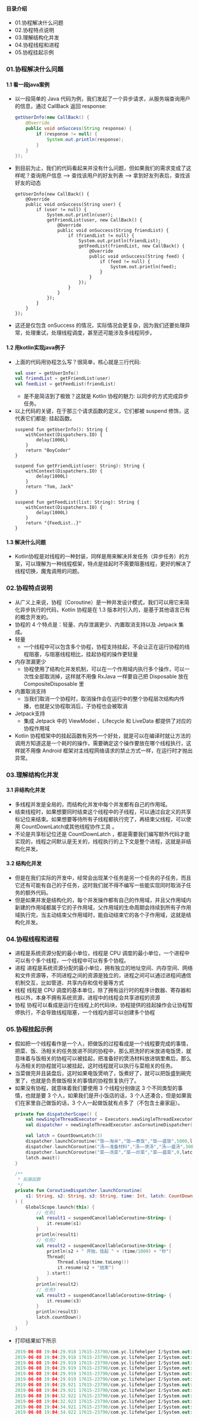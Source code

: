 #### 目录介绍
- 01.协程解决什么问题
- 02.协程特点说明
- 03.理解结构化并发
- 04.协程线程和进程
- 05.协程挂起示例


### 01.协程解决什么问题
#### 1.1 看一段java案例
- 以一段简单的 Java 代码为例，我们发起了一个异步请求，从服务端查询用户的信息，通过 CallBack 返回 response: 
    ``` java
    getUserInfo(new CallBack() {
        @Override
        public void onSuccess(String response) {
            if (response != null) {
                System.out.println(response);
            }
        }
    });
    ```
- 到目前为止，我们的代码看起来并没有什么问题，但如果我们的需求变成了这样呢？查询用户信息 --> 查找该用户的好友列表 --> 拿到好友列表后，查找该好友的动态
    ```
    getUserInfo(new CallBack() {
        @Override
        public void onSuccess(String user) {
            if (user != null) {
                System.out.println(user);
                getFriendList(user, new CallBack() {
                    @Override
                    public void onSuccess(String friendList) {
                        if (friendList != null) {
                            System.out.println(friendList);
                            getFeedList(friendList, new CallBack() {
                                @Override
                                public void onSuccess(String feed) {
                                    if (feed != null) {
                                        System.out.println(feed);
                                    }
                                }
                            });
                        }
                    }
                });
            }
        }
    });
    ```
- 这还是仅包含 onSuccess 的情况，实际情况会更复杂，因为我们还要处理异常，处理重试，处理线程调度，甚至还可能涉及多线程同步。



#### 1.2 用kotlin实现java例子
- 上面的代码用协程怎么写？很简单，核心就是三行代码: 
    ``` kotlin
    val user = getUserInfo()
    val friendList = getFriendList(user)
    val feedList = getFeedList(friendList)
    ```
    - 是不是简洁到了极致？这就是 Kotlin 协程的魅力: 以同步的方式完成异步任务。
- 以上代码的关键，在于那三个请求函数的定义，它们都被 suspend 修饰，这代表它们都是: 挂起函数。
    ```
    suspend fun getUserInfo(): String {
        withContext(Dispatchers.IO) {
            delay(1000L)
        }
        return "BoyCoder"
    }

    suspend fun getFriendList(user: String): String {
        withContext(Dispatchers.IO) {
            delay(1000L)
        }
        return "Tom, Jack"
    }

    suspend fun getFeedList(list: String): String {
        withContext(Dispatchers.IO) {
            delay(1000L)
        }
        return "{FeedList..}"
    }
    ```


#### 1.3 解决什么问题
- Kotlin协程是对线程的一种封装，同样是用来解决并发任务（异步任务）的方案，可以理解为一种线程框架，特点是挂起时不需要阻塞线程，更好的解决了线程切换，魔鬼调用的问题。
  


### 02.协程特点说明
- 从广义上来说，协程（Coroutine）是一种并发设计模式，我们可以用它来简化异步执行的代码，Kotlin 协程是在 1.3 版本时引入的，是基于其他语言已有的概念开发的。
- 协程的 4 个特点是：轻量、内存泄漏更少、内置取消支持以及 Jetpack 集成。
- 轻量
    - 一个线程中可以包含多个协程，协程支持挂起，不会让正在运行协程的线程阻塞，与阻塞线程相比，挂起协程的操作更轻量
- 内存泄漏更少
    - 协程使用了结构化并发机制，可以在一个作用域内执行多个操作，可以一次性全部取消掉，这样就不用像 RxJava 一样要自己把 Disposable 放在 CompositeDisposable 里
- 内置取消支持
    - 当我们取消一个协程时，取消操作会在运行中的整个协程层次结构内传播，也就是父协程取消后，子协程也会被取消
- Jetpack支持
    - 集成 Jetpack 中的 ViewModel 、Lifecycle 和 LiveData 都提供了对应的协程作用域
- Kotlin 协程框架中的挂起函数有另外一个好处，就是可以在编译时就让方法的调用方知道这是一个耗时的操作，需要确定这个操作要放在哪个线程执行，这样就不用像 Android 框架对主线程网络请求的禁止方式一样，在运行时才抛出异常。


### 03.理解结构化并发
#### 3.1 非结构化并发
- 多线程并发是全局的，而结构化并发中每个并发都有自己的作用域。
- 结束线程时，如果想要同时结束这个线程中的子线程，可以通过自定义的共享标记位来结束。如果想要等待所有子线程都执行完了，再结束父线程，可以使用 CountDownLatch或其他线程协作工具 。
- 不论是共享标记位还是 CountDownLatch ，都是需要我们编写额外代码才能实现的，线程之间默认是无关的，线程执行的上下文是整个进程，这就是非结构化并发。


#### 3.2 结构化并发
- 但是在我们实际的开发中，经常会出现某个任务是另一个任务的子任务，而且它还有可能有自己的子任务，这时我们就不得不编写一些能实现同时取消子任务的额外代码。
- 但是如果并发是结构化的，每个并发操作都有自己的作用域，并且父作用域内新建的作用域都属于它的子作用域，父作用域的生命周期会持续到所有子作用域执行完，当主动结束父作用域时，能自动结束它的各个子作用域，这就是结构化并发。


### 04.协程线程和进程
- 进程是系统资源分配的最小单位，线程是 CPU 调度的最小单位，一个进程中可以有个多个线程，一个线程中可以有多个协程。
- 进程 进程是系统资源分配的最小单位，拥有独立的地址空间、内存空间、网络和文件资源等，不同进程之间的资源是独立的，进程之间可以通过进程间通信机制交互，比如管道、共享内存和信号量等方式
- 线程 线程是 CPU 调度的基本单位，除了拥有运行时的程序计数器、寄存器和栈以外，本身不拥有系统资源，进程中的线程会共享进程的资源
- 协程 协程可以看成是运行在线程上的代码块，协程提供的挂起操作会让协程暂停执行，不会导致线程阻塞，一个线程内部可以创建多个协程


### 05.协程挂起示例
- 假如把一个线程看作是一个人，把做饭的过程看成是一个线程要完成的事情，把菜、饭、汤相关的任务放进不同的协程中，那么把洗好的米放进电饭煲，就意味着与饭相关的协程可以被挂起，把准备好的煲汤材料放进锅里煮后，那么与汤相关的协程就可以被挂起，这时线程就可以执行与菜相关的任务。
- 当菜做完并且装盘后，这时如果电饭煲响了，饭煮好了，就可以把饭盛到碗完里了，也就是负责做饭相关的事情的协程恢复执行了。
- 如果没有协程，就意味着我们要使用 3 个线程分别做这 3 个不同类型的事情，也就是要 3 个人，如果我们是开小饭店的话，3 个人还凑合，但是如果我们在家里自己做饭的话，3 个人一起做饭就有点多了（不包含土豪家庭）。
    ``` kotlin
    private fun dispatcherScope() {
        val newSingleThreadExecutor = Executors.newSingleThreadExecutor()
        val dispatcher = newSingleThreadExecutor.asCoroutineDispatcher()
    
        val latch = CountDownLatch(3)
        dispatcher.launchCoroutine("饭——淘米","饭——煮饭","饭——盛饭",5000,latch)
        dispatcher.launchCoroutine("汤——准备材料","汤——煲汤","汤——盛汤",3000,latch)
        dispatcher.launchCoroutine("菜——洗菜","菜——炒菜","菜——盛菜",0,latch)
        latch.await()
    }
    
    /**
     * 拓展函数
     */
    private fun CoroutineDispatcher.launchCoroutine(
        s1: String, s2: String, s3: String, time: Int, latch: CountDownLatch
    ) {
        GlobalScope.launch(this) {
            // 任务1
            val result1 = suspendCancellableCoroutine<String> {
                it.resume(s1)
            }
            println(result1)
            // 任务2
            val result2 = suspendCancellableCoroutine<String> {
                println(s2 + " 开始，挂起 " + (time/1000) + "秒")
                Thread{
                    Thread.sleep(time.toLong())
                    it.resume(s2 + "结束")
                }.start()
            }
            println(result2)
            // 任务3
            val result3 = suspendCancellableCoroutine<String> {
                it.resume(s3)
            }
            println(result3)
            latch.countDown()
        }
    }
    ```
- 打印结果如下所示
    ``` kotlin
    2019-06-08 19:04:29.918 17615-23790/com.yc.lifehelper I/System.out: 饭——淘米
    2019-06-08 19:04:29.918 17615-23790/com.yc.lifehelper I/System.out: 饭——煮饭 开始，挂起 5秒
    2019-06-08 19:04:29.919 17615-23790/com.yc.lifehelper I/System.out: 汤——准备材料
    2019-06-08 19:04:29.919 17615-23790/com.yc.lifehelper I/System.out: 汤——煲汤 开始，挂起 3秒
    2019-06-08 19:04:29.919 17615-23790/com.yc.lifehelper I/System.out: 菜——洗菜
    2019-06-08 19:04:29.919 17615-23790/com.yc.lifehelper I/System.out: 菜——炒菜 开始，挂起 0秒
    2019-06-08 19:04:29.921 17615-23790/com.yc.lifehelper I/System.out: 菜——炒菜结束
    2019-06-08 19:04:29.921 17615-23790/com.yc.lifehelper I/System.out: 菜——盛菜
    2019-06-08 19:04:32.922 17615-23790/com.yc.lifehelper I/System.out: 汤——煲汤结束
    2019-06-08 19:04:32.923 17615-23790/com.yc.lifehelper I/System.out: 汤——盛汤
    2019-06-08 19:04:34.921 17615-23790/com.yc.lifehelper I/System.out: 饭——煮饭结束
    2019-06-08 19:04:34.922 17615-23790/com.yc.lifehelper I/System.out: 饭——盛饭
    ```



































